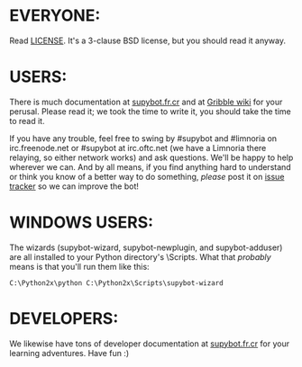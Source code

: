 # EVERYONE:

Read [LICENSE].  It's a 3-clause BSD license, but you should read it
anyway.

[LICENSE]:https://github.com/ProgVal/Limnoria/blob/master/LICENSE.md

# USERS:

There is much documentation
at [supybot.fr.cr] and at [Gribble wiki] for your perusal.  Please read it; we took the
time to write it, you should take the time to read it.

[supybot.fr.cr]:http://supybot.fr.cr/doc
[Gribble wiki]:https://sourceforge.net/apps/mediawiki/gribble/index.php?title=Main_Page

If you have any trouble, feel free to swing by #supybot and #limnoria on
irc.freenode.net or #supybot at irc.oftc.net (we have a Limnoria there relaying,
so either network works) and ask questions.  We'll be happy to help
wherever we can.  And by all means, if you find anything hard to
understand or think you know of a better way to do something,
*please* post it on [issue tracker] so we can improve the bot!

[issue tracker]:https://github.com/ProgVal/Limnoria/issues

# WINDOWS USERS:

The wizards (supybot-wizard, supybot-newplugin, and
supybot-adduser) are all installed to your Python directory's
\Scripts.  What that *probably* means is that you'll run them like
this: 

```
C:\Python2x\python C:\Python2x\Scripts\supybot-wizard
```

# DEVELOPERS:

We likewise have tons of developer documentation at
[supybot.fr.cr] for your learning adventures.  Have fun :)
